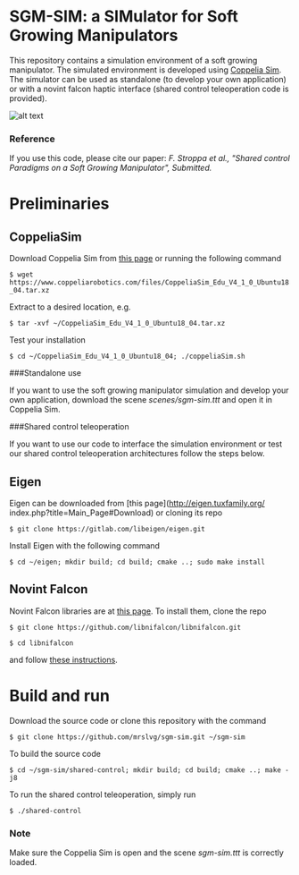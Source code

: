 # SGM-SIM: a SIMulator for Soft Growing Manipulators 

This repository contains a simulation environment of a soft growing manipulator. The simulated environment is developed using [Coppelia Sim](http://coppeliarobotics.com "Coppelia Robotics Homepage"). The simulator can be used as standalone (to develop your own application) or with a novint falcon haptic interface (shared control teleoperation code is provided).

![alt text](sgm-simulation.gif)

### Reference 
If you use this code, please cite our paper: 
*F. Stroppa et al., "Shared control Paradigms on a Soft Growing Manipulator",  Submitted.*

# Preliminaries
## CoppeliaSim
Download Coppelia Sim from [this page](https://www.coppeliarobotics.com/downloads "Coppelia Robotics Download Page") or running the following command

`$ wget https://www.coppeliarobotics.com/files/CoppeliaSim_Edu_V4_1_0_Ubuntu18_04.tar.xz`

Extract to a desired location, e.g.

`$ tar -xvf ~/CoppeliaSim_Edu_V4_1_0_Ubuntu18_04.tar.xz`

Test your installation 

`$ cd ~/CoppeliaSim_Edu_V4_1_0_Ubuntu18_04; ./coppeliaSim.sh`

###Standalone use

If you want to use the soft growing manipulator simulation and develop your own application, download the scene *scenes/sgm-sim.ttt* and open it in Coppelia Sim.

###Shared control teleoperation

If you want to use our code to interface the simulation environment or test our shared control teleoperation architectures follow the steps below.

## Eigen
Eigen can be downloaded from [this page](http://eigen.tuxfamily.org/
index.php?title=Main_Page#Download) or cloning its repo

`$ git clone https://gitlab.com/libeigen/eigen.git`

Install Eigen with the following command

`$ cd ~/eigen; mkdir build; cd build; cmake ..; sudo make install`

## Novint Falcon
Novint Falcon libraries are at [this page](https://github.com/libnifalcon/libnifalcon). To install them, clone the repo

`$ git clone https://github.com/libnifalcon/libnifalcon.git`

`$ cd libnifalcon`

and follow [these instructions](https://github.com/libnifalcon/libnifalcon/blob/master/COMPILE.txt). 

# Build and run

Download the source code or clone this repository with the command

`$ git clone https://github.com/mrslvg/sgm-sim.git ~/sgm-sim`

To build the source code

`$ cd ~/sgm-sim/shared-control; mkdir build; cd build; cmake ..; make -j8`

To run the shared control teleoperation, simply run

`$ ./shared-control`

### Note
Make sure the Coppelia Sim is open and the scene *sgm-sim.ttt* is correctly loaded.

